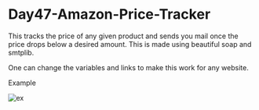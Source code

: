 # Day47-Amazon-Price-Tracker
This tracks the price of any given product and sends you mail once the price drops below a desired amount. This is made using beautiful soap and smtplib.

One can change the variables and links to make this work for any website.

Example

![ex](https://user-images.githubusercontent.com/86790253/235734602-1cd9f9f2-2cd3-4f25-bdfa-937f6f833a01.jpg)
